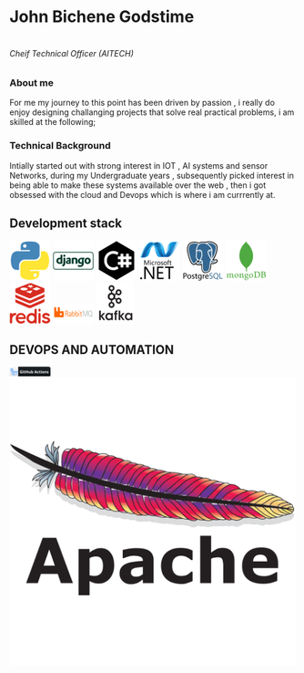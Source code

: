 <h1>John Bichene Godstime<h1>
<h6>Cheif Technical Officer (AITECH)</h6>

 
### About me
 For me my journey to this point has been driven by passion , i really do enjoy designing challanging projects that solve real practical problems,
 i am skilled at the following;<br>
 
 
 ### Technical Background
<html>
 
<body>
 
 Intially started out with strong interest in IOT , AI systems and sensor Networks, during my Undergraduate years , subsequently picked interest in being able to make these systems available over the web , then i got obsessed with the cloud and Devops which is where i am currrently at.
  
 </body>
 </html>
 
 ## Development stack 
 
  ![Python](https://raw.githubusercontent.com/jbichene95/LOGOS/main/python_104451.png) ![Django](https://raw.githubusercontent.com/jbichene95/LOGOS/main/django_line_logo_icon_146560.png) ![C#](https://raw.githubusercontent.com/jbichene95/LOGOS/main/c_sharp_icon_213045.png)  ![ASP.NET](https://raw.githubusercontent.com/jbichene95/LOGOS/main/dot_net_original_wordmark_logo_icon_146547.png) ![PostgreSQL](https://raw.githubusercontent.com/jbichene95/LOGOS/main/postgresql_original_wordmark_logo_icon_146392.png) ![MongoDB](https://raw.githubusercontent.com/jbichene95/LOGOS/main/mongodb_plain_wordmark_logo_icon_146423.png) ![Redis](https://raw.githubusercontent.com/jbichene95/LOGOS/main/redis_plain_wordmark_logo_icon_146367.png) ![Rabbitmq](https://raw.githubusercontent.com/jbichene95/LOGOS/main/rabbitmq_logo_icon_170812.png)
 ![apache-kafka](https://raw.githubusercontent.com/jbichene95/LOGOS/main/apache_kafka_vertical_logo_icon_169585.png)
 
 
  ## DEVOPS AND AUTOMATION
 
  ![GITHUB-ACTIONS](https://raw.githubusercontent.com/jbichene95/LOGOS/main/actions_icon_189392.png) 
 ![GITHUB-ACTIONS](https://raw.githubusercontent.com/jbichene95/LOGOS/main/apache_original_wordmark_logo_icon_146643.png) 


<!--
**jbichene95/jbichene95** is a ✨ _special_ ✨ repository because its `README.md` (this file) appears on your GitHub profile.

Here are some ideas to get you started:

- 🔭 I’m currently working on ...
- 🌱 I’m currently learning ...
web3
programmable images
monitoring and response automation
unified testing frame work
microservices skeleton test framework
- 👯 I’m looking to collaborate on ...
- 🤔 I’m looking for help with ...
- 💬 Ask me about ...
- 📫 How to reach me: ...
- 😄 Pronouns: ...
- ⚡ Fun fact: ...
-->
